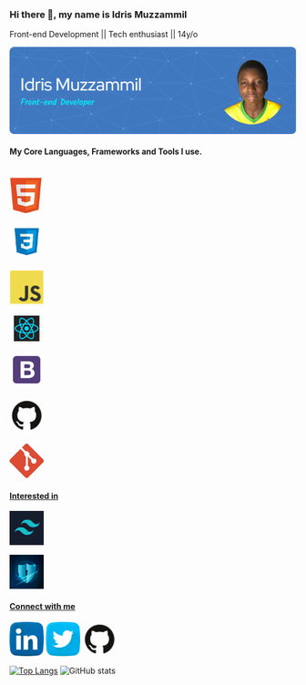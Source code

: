 ### Hi there 👋, my name is Idris Muzzammil

Front-end Development || Tech enthusiast || 14y/o

![](/images/github-header-image.png)

 #### My Core Languages, Frameworks and Tools I use.
<code>
<a href="https://html.com/"><img src="images/html.jpg" width="60" title="HTML" /></a>
</code>

<code>
<a href="https://css-tricks.com/"><img src="images/css.jpg" width="60" title="CSS" /></a>
</code>

<code>
<a href="https://www.javascript.com/"><img src="images/javascript.png" width="60" title="JavaScript" /></a>
</code>

<code>
<a href="https://reactjs.org/"><img src="images/react.png" width="60" title="React" /></a>
</code>

<code>
<a href="https://getbootstrap.com/"><img src="images/B.png" width="60" title="Bootstrap" /></a>
</code>

<code>
<a href="github.com"><img src="images/github.jpg" width="60" title="GitHub" /></a>
</code>

<code>
<a href="https://git-scm.com/"><img src="images/git.jpg" width="60" title="Git" />
</code>


#### Interested in
<a href="https://tailwindcss.com/"><img src="images/tailwind.png" width="60" title="Tailwind CSS" />

<a href="https://www.cisa.gov/cybersecurity"><img src="images/cyber.jfif" width="60" title="Cyber Security" />

#### Connect with me 
<a href="https://www.linkedin.com/in/muzzammil-idris-2b80b6244/"><img src="images/linkedin.png" width="60" /></a>
<a href="https://twitter.com/IdrisMuzzammil"><img src="images/twitter.png" width="60" /></a>
<a href="https://github.com/Muzzammmill"><img src="images/github.jpg" width="60" /></a>

[![Top Langs](https://github-readme-stats.vercel.app/api/top-langs/?username=Muzzammmill&layout=compact&theme=radical)](https://github.com/anuraghazra/github-readme-stats)
![GitHub stats](https://github-readme-stats.vercel.app/api?username=Muzzammmill&show_icons=true&theme=radical)  